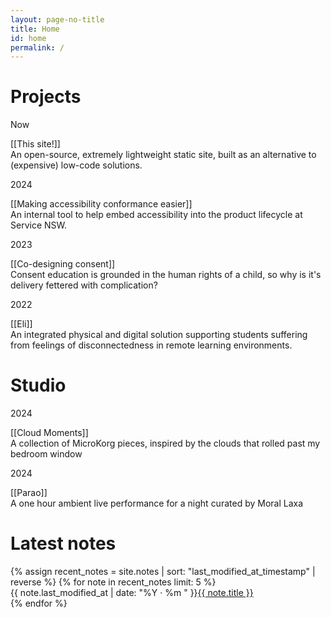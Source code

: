 ```yaml
---
layout: page-no-title
title: Home
id: home
permalink: /
---
```


<h1>Projects</h1>
<!-- <div>
{% for page in site.pages %}
  {% if page.path contains 'projects/' %}
  <div class="pt">
  <flex class="align-baseline">
    <div class="label muted"><p>{{page.last_modified_at | date:"%Y"}}</p></div>
    <div>
      <a class="internal-link">{{ page.title }}</a>
      <p style="margin-top: 0; " class="subtext">{{  page.content | strip_html | truncatewords: 20  }}</p>
    </div>
    </flex>
</div>
  {% endif %}
{% endfor %}
</div> -->
<!-- <p>A collection of design, research, and work projects.</p> -->
<div class="pt">
  <flex class="align-baseline">
    <div class="label muted"><p>Now</p></div>
    <div>
      [[This site!]]
      <p style="margin-top: 0;" class="subtext">An open-source, extremely lightweight static site, built as an alternative to (expensive) low-code solutions.</p>
    </div>
    </flex>
</div>
<div class="pt">
  <flex class="align-baseline">
    <div class="label muted"><p>2024</p></div>
    <div>
      [[Making accessibility conformance easier]]
      <p style="margin-top: 0; " class="subtext">An internal tool to help embed accessibility into the product lifecycle at Service NSW.</p>
    </div>
    </flex>
</div>

<div class="pt">
  <flex class="align-baseline">
    <div class="label muted"><p>2023</p></div>
    <div>
      [[Co-designing consent]]
      <p style="margin-top: 0; " class="subtext">Consent education is grounded in the human rights of a child, so why is it's delivery fettered with complication?</p>
    </div>
    </flex>
</div>

<div class="pt">
  <flex class="align-baseline">
  <div class="label muted"><p>2022</p></div>
    <div>
      [[Eli]]
      <p style="margin-top: 0; " class="subtext">An integrated physical and digital solution supporting students suffering from feelings of disconnectedness in remote learning environments.</p>
    </div>
    </flex>
</div>


<h1>Studio</h1>
<!-- <p>An amalgamation of music, photos, visuals and more.</p> -->
<div class="pt">
  <flex class="align-baseline">
    <div class="label muted"><p>2024</p></div>
    <div>
      [[Cloud Moments]]
      <p style="margin-top: 0; " class="subtext">A collection of MicroKorg pieces, inspired by the clouds that rolled past my bedroom window</p>
    </div>
    </flex>
</div>
<div class="pt">
  <flex class="align-baseline">
    <div class="label muted"><p>2024</p></div>
    <div>
      [[Parao]]
      <p style="margin-top: 0; " class="subtext">A one hour ambient live performance for a night curated by Moral Laxa</p>
    </div>
    </flex>
</div>


<h1>Latest notes</h1>
<ul style="list-style-type: none; padding-left: 0em;" class="pt">
  {% assign recent_notes = site.notes | sort: "last_modified_at_timestamp" | reverse %}
  {% for note in recent_notes limit: 5 %}
    <li>
      <span style="display: inline-block" class ="label muted">{{ note.last_modified_at | date: "%Y · %m " }}</span><a class="internal-link" href="{{ site.baseurl }}{{ note.url }}">{{ note.title }}</a>
    </li>
  {% endfor %}
</ul>
